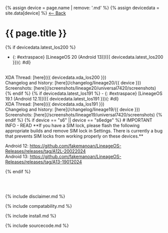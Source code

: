 {% assign device = page.name | remove: '.md' %}
{% assign devicedata = site.data[device] %}
[ <-- Back](/)

# {{ page.title }}

{% if devicedata.latest_los200 %}
- {: #extraspace} [LineageOS 20 (Android 13)]({{ devicedata.latest_los200 }}){: #dl}
<br>
XDA Thread: [here]({{ devicedata.xda_los200 }})
<br>
Changelog and history: [here](/changelog/lineage20/{{ device }})
<br>
Screenshots: [here](/screenshots/lineage20/universal7420/screenshots)
{% endif %}
{% if devicedata.latest_los191 %}
- {: #extraspace} [LineageOS 19.1 (Android 12.1)]({{ devicedata.latest_los191 }}){: #dl}
<br>
XDA Thread: [here]({{ devicedata.xda_los191 }})
<br>
Changelog and history: [here](/changelog/lineage19/{{ device }})
<br>
Screenshots: [here](/screenshots/lineage19/universal7420/screenshots)
{% endif %}
{% if device == "s6" || device == "s6edge" %}
# IMPORTANT INFO - READ 
**If you have a SIM lock, please flash the following appropriate builds and remove SIM lock in Settings. There is currently a bug that prevents SIM locks from working properly on these devices.**

Android 12:
<https://github.com/fakemanoan/LineageOS-Releases/releases/tag/A12L-20022024>  
Android 13:
<https://github.com/fakemanoan/LineageOS-Releases/releases/tag/A13-19012024>

{% endif %}

<br><br>

{% include disclaimer.md %}

{% include compatability.md %}

{% include install.md %}

{% include sourcecode.md %}